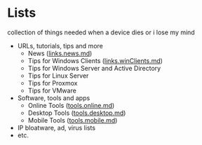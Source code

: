 # Lists 
collection of things needed when a device dies or i lose my mind

- URLs, tutorials, tips and more
  - News ([links.news.md](./links.news.md))
  - Tips for Windows Clients ([links.winClients.md](./links.winClients.md))
  - Tips for Windows Server and Active Directory
  - Tips for Linux Server
  - Tips for Proxmox
  - Tips for VMware
- Software, tools and apps
  - Online Tools ([tools.online.md](./tools.online.md))
  - Desktop Tools ([tools.desktop.md](./tools.desktop.md))
  - Mobile Tools ([tools.mobile.md](./tools.mobile.md))
- IP bloatware, ad, virus lists
- etc.
